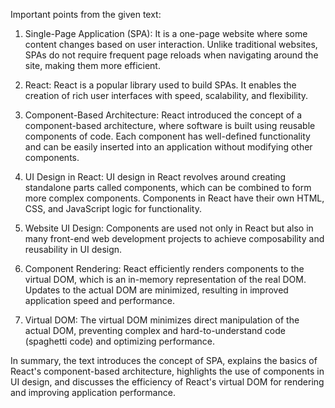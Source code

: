 Important points from the given text:

1. Single-Page Application (SPA): It is a one-page website where some content changes based on user interaction. Unlike traditional websites, SPAs do not require frequent page reloads when navigating around the site, making them more efficient.

2. React: React is a popular library used to build SPAs. It enables the creation of rich user interfaces with speed, scalability, and flexibility.

3. Component-Based Architecture: React introduced the concept of a component-based architecture, where software is built using reusable components of code. Each component has well-defined functionality and can be easily inserted into an application without modifying other components.

4. UI Design in React: UI design in React revolves around creating standalone parts called components, which can be combined to form more complex components. Components in React have their own HTML, CSS, and JavaScript logic for functionality.

5. Website UI Design: Components are used not only in React but also in many front-end web development projects to achieve composability and reusability in UI design.

6. Component Rendering: React efficiently renders components to the virtual DOM, which is an in-memory representation of the real DOM. Updates to the actual DOM are minimized, resulting in improved application speed and performance.

7. Virtual DOM: The virtual DOM minimizes direct manipulation of the actual DOM, preventing complex and hard-to-understand code (spaghetti code) and optimizing performance.

In summary, the text introduces the concept of SPA, explains the basics of React's component-based architecture, highlights the use of components in UI design, and discusses the efficiency of React's virtual DOM for rendering and improving application performance.
